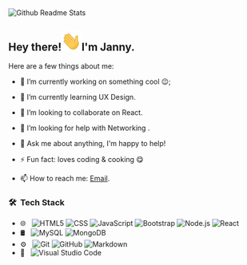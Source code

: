 <img src="https://cdn.glitch.com/81f8e148-5259-4e27-89a1-abdc2ec1ee40%2Freadme.png?v=1610255310951" align="center" alt="Github Readme Stats" />

<h2> Hey there!<img src="https://raw.githubusercontent.com/ABSphreak/ABSphreak/master/gifs/Hi.gif" width="40px" />I'm  Janny.</h2>



Here are a few things about me:

- 🔭 I’m currently working on something cool 😉;

- 🌱 I’m currently learning UX Design.

- 👯 I’m looking to collaborate on React.

- 🤔 I’m looking for help with Networking .

- 💬 Ask me about anything, I'm happy to help!

- ⚡ Fun fact: loves coding & cooking 😋

- 📫 How to reach me: [Email](mailto:jannykosin@gmail.com).



<h3> 🛠 &nbsp;Tech Stack</h3>

- 🌐 &nbsp;
  ![HTML5](https://img.shields.io/badge/-HTML5-333333?style=flat&logo=HTML5)
  ![CSS](https://img.shields.io/badge/-CSS-333333?style=flat&logo=CSS3&logoColor=1572B6)
  ![JavaScript](https://img.shields.io/badge/-JavaScript-333333?style=flat&logo=javascript)
  ![Bootstrap](https://img.shields.io/badge/-Bootstrap-333333?style=flat&logo=bootstrap&logoColor=563D7C)
  ![Node.js](https://img.shields.io/badge/-Node.js-333333?style=flat&logo=node.js)
  ![React](https://img.shields.io/badge/-React-333333?style=flat&logo=react)
- 🛢 &nbsp;
  ![MySQL](https://img.shields.io/badge/-MySQL-333333?style=flat&logo=mysql)
  ![MongoDB](https://img.shields.io/badge/-MongoDB-333333?style=flat&logo=mongodb)
- ⚙️ &nbsp;
  ![Git](https://img.shields.io/badge/-Git-333333?style=flat&logo=git)
  ![GitHub](https://img.shields.io/badge/-GitHub-333333?style=flat&logo=github)
  ![Markdown](https://img.shields.io/badge/-Markdown-333333?style=flat&logo=markdown)
- 🔧 &nbsp;
  ![Visual Studio Code](https://img.shields.io/badge/-Visual%20Studio%20Code-333333?style=flat&logo=visual-studio-code&logoColor=007ACC)



